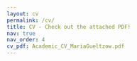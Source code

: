 ```yaml
---
layout: cv
permalink: /cv/
title: CV - Check out the attached PDF!
nav: true
nav_order: 4
cv_pdf: Academic_CV_MariaGueltzow.pdf
---
```

